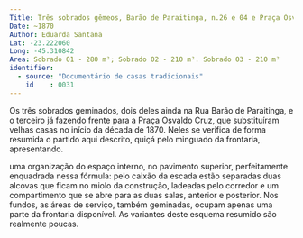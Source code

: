 ```yaml
---
Title: Três sobrados gêmeos, Barão de Paraitinga, n.26 e 04 e Praça Osvaldo Cruz
Date: ~1870
Author: Eduarda Santana
Lat: -23.222060
Long: -45.310842
Area: Sobrado 01 - 280 m²; Sobrado 02 - 210 m². Sobrado 03 - 210 m²
identifier:
  - source: "Documentário de casas tradicionais"
    id    : 0031
---
```


Os três sobrados geminados, dois deles ainda na Rua Barão de Paraitinga, e o terceiro já fazendo frente para a Praça Osvaldo Cruz, que substituíram velhas casas no início da década de 1870. Neles se verifica de forma resumida o partido aqui descrito, quiçá pelo minguado da frontaria, apresentando.

uma organização do espaço interno, no pavimento superior, perfeitamente enquadrada nessa fórmula: pelo caixão da escada estão separadas duas alcovas que ficam no miolo da construção, ladeadas pelo corredor e um compartimento que se abre para as duas salas, anterior e posterior. Nos fundos, as áreas de serviço, também geminadas, ocupam apenas uma parte da frontaria disponível. As variantes deste esquema resumido são realmente poucas.
